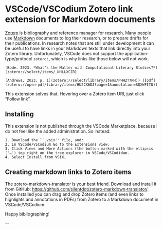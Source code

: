 # VSCode/VSCodium Zotero link extension for Markdown documents

[Zotero](https://www.zotero.org/) is bibliography and reference manager for research. Many people use [Markdown](https://daringfireball.net/projects/markdown/) documents to log their research, or to prepare drafts for their publications. In research notes that are still under development it can be useful to have links in your Markdown texts that link directly into your Zotero library. Unfortunately, VSCode does not support the application-type/protocol `zotero:`, which is why links like those below will not work.

```
[Bode. 2023. *What’s the Matter with Computational Literary Studies?*](zotero://select/items/_NHLLXCZR)

[Andrews, 2023, p. 1](zotero://select/library/items/PHH2T7NH)) ([pdf](zotero://open-pdf/library/items/HU2CX6DJ?page=1&annotation=SQXWFITU))
```

This extension solves that. Hovering over a Zotero item URI, just click “Follow link”.


## Installing
This extension is not published through the VSCode Marketplace, because I do not feel like the added administration. So instead:

    1. Download the ``.vsix'' file, and:
    2. In VSCode/VSCodium Go to the Extensions view.
    3. Click Views and More Actions (the button marked with the ellipsis ('…') top right on the tree explorer in VSCode/VSCodidum.
    4. Select Install from VSIX…


## Creating markdown links to Zotero items

The zotero-markdown-translator is your best friend. Download and install it from GitHub: https://github.com/silentdot/zotero-markdown-translator/. Once installed you can drag and drop Zotero items (and even links to highlights and annotations in PDFs) from Zotero to a Markdown document in VSCode/VSCodium. 

Happy bibliographing!
 
 --

